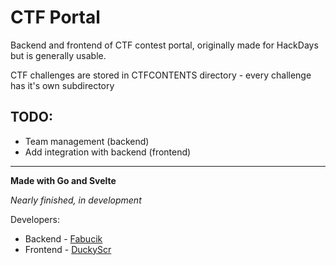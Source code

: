 # CTF Portal

Backend and frontend of CTF contest portal, originally made for HackDays but is generally usable.

CTF challenges are stored in CTFCONTENTS directory - every challenge has it's own subdirectory

## TODO:
- Team management (backend)
- Add integration with backend (frontend)

---

**Made with Go and Svelte**

*Nearly finished, in development*

Developers:
- Backend - [Fabucik](https://github.com/Fabucik)
- Frontend - [DuckyScr](https://github.com/DuckyScr)
